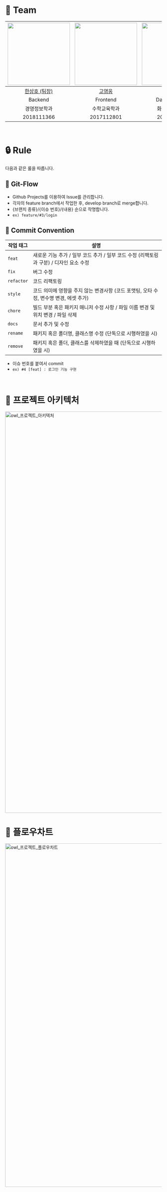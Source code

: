 # 🦉 Team
|<img src="https://github.com/bbbang105.png" width="200" height="200" />|<img src="https://github.com/UniverseDolphin.png" width="200" height="200" />|<img src="https://github.com/nanaono.png" width="200" height="200" />|
|:---:|:---:|:---:|
|[한상호 (팀장)](https://github.com/bbbang105)|[고영웅](https://github.com/UniverseDolphin)|[양나은](https://github.com/nanaono)|
|Backend|Frontend|Data Modeling|
|경영정보학과|수학교육학과|화공생물공학과|
|2018111366|2017112801|2018112284|

<br>

# 🔒 Rule 
다음과 같은 룰을 따릅니다.

## 🔀 Git-Flow 
- Github Projects를 이용하여 Issue를 관리합니다.
- 각자의 feature branch에서 작업한 후, develop branch로 merge합니다.
- {브랜치 종류}/{이슈 번호}/{내용} 순으로 작명합니다.
- `ex) feature/#3/login`

## 💬 Commit Convention
|작업 태그|설명|
|------|---|
|`feat`|새로운 기능 추가 / 일부 코드 추가 / 일부 코드 수정 (리팩토링과 구분) / 디자인 요소 수정|
|`fix`|버그 수정|
|`refactor`|코드 리팩토링|
|`style`|코드 의미에 영향을 주지 않는 변경사항 (코드 포맷팅, 오타 수정, 변수명 변경, 에셋 추가)|
|`chore`|빌드 부분 혹은 패키지 매니저 수정 사항 / 파일 이름 변경 및 위치 변경 / 파일 삭제|
|`docs`|문서 추가 및 수정|
|`rename`|패키지 혹은 폴더명, 클래스명 수정 (단독으로 시행하였을 시)|
|`remove`|패키지 혹은 폴더, 클래스를 삭제하였을 때 (단독으로 시행하였을 시)|

- 이슈 번호를 붙여서 commit
- `ex) #4 [feat] : 로그인 기능 구현`

<br>

# 🏰 프로젝트 아키텍처

<img width="1291" alt="owl_프로젝트_아키텍처" src="https://github.com/CSID-DGU/2024-1-SCS4031-01-owl-4/assets/113084292/f7d9a98c-e426-4052-abe2-89a7778d79a6">

<br>

# 🌊 플로우차트

<img width="1105" alt="owl_프로젝트_플로우차트" src="https://github.com/CSID-DGU/2024-1-SCS4031-01-owl-4/assets/113084292/fd7ba2b0-0281-46c8-a900-fa2d3104af02">
